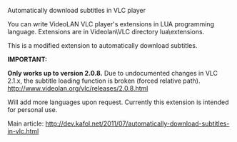 Automatically download subtitles in VLC player

You can write VideoLAN VLC player's extensions in LUA programming language. Extensions are in Videolan\VLC directory lua\extensions. 

This is a modified extension to automatically download subtitles. 


**IMPORTANT:**

**Only works up to version 2.0.8.**
Due to undocumented changes in VLC 2.1.x, the subtitle loading function is broken (forced relative path).
http://www.videolan.org/vlc/releases/2.0.8.html


Will add more languages upon request.
Currently this extension is intended for personal use.

Main article:
http://dev.kafol.net/2011/07/automatically-download-subtitles-in-vlc.html
